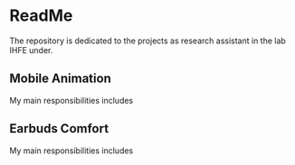 # ReadMe

The repository is dedicated to the projects as research assistant in the lab IHFE under.

## Mobile Animation
My main responsibilities includes

## Earbuds Comfort
My main responsibilities includes
